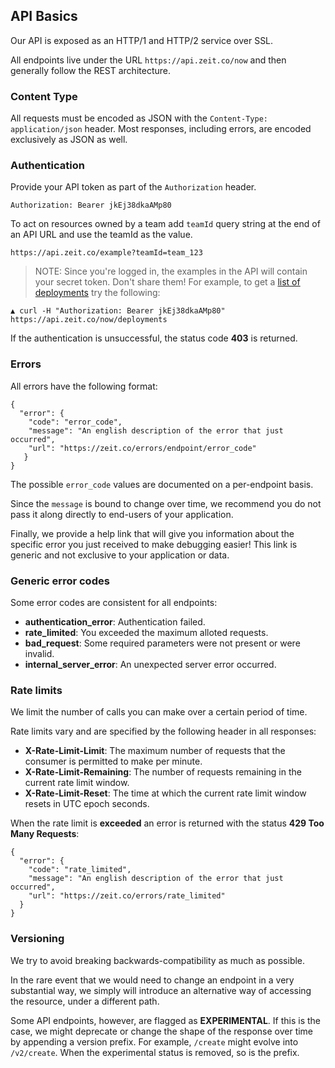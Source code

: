 ## API Basics

Our API is exposed as an HTTP/1 and HTTP/2 service over SSL.

All endpoints live under the URL `https://api.zeit.co/now` and then generally
follow the REST architecture.

### Content Type

All requests must be encoded as JSON with the `Content-Type: application/json`
header. Most responses, including errors, are encoded exclusively as JSON as
well.

### Authentication

Provide your API token as part of the `Authorization` header.

```
Authorization: Bearer jkEj38dkaAMp80
```

To act on resources owned by a team add `teamId` query string at the end of an
API URL and use the teamId as the value.

```
https://api.zeit.co/example?teamId=team_123
```

> NOTE: Since you're logged in, the examples in the API will contain your secret
> token. Don't share them! For example, to get a
> [list of deployments](https://zeit.co/api#endpoints) try the following:

```
▲ curl -H "Authorization: Bearer jkEj38dkaAMp80" https://api.zeit.co/now/deployments
```

If the authentication is unsuccessful, the status code **403** is returned.

### Errors

All errors have the following format:

```
{
  "error": {
    "code": "error_code",
    "message": "An english description of the error that just occurred",
    "url": "https://zeit.co/errors/endpoint/error_code"
   }
}
```

The possible `error_code` values are documented on a per-endpoint basis.

Since the `message` is bound to change over time, we recommend you do not pass
it along directly to end-users of your application.

Finally, we provide a help link that will give you information about the
specific error you just received to make debugging easier! This link is generic
and not exclusive to your application or data.

### Generic error codes

Some error codes are consistent for all endpoints:

* **authentication_error**: Authentication failed.
* **rate_limited**: You exceeded the maximum alloted requests.
* **bad_request**: Some required parameters were not present or were invalid.
* **internal_server_error**: An unexpected server error occurred.

### Rate limits

We limit the number of calls you can make over a certain period of time.

Rate limits vary and are specified by the following header in all responses:

* **X-Rate-Limit-Limit**: The maximum number of requests that the consumer is
  permitted to make per minute.
* **X-Rate-Limit-Remaining**: The number of requests remaining in the current
  rate limit window.
* **X-Rate-Limit-Reset**: The time at which the current rate limit window resets
  in UTC epoch seconds.

When the rate limit is **exceeded** an error is returned with the status **429
Too Many Requests**:

```
{
  "error": {
    "code": "rate_limited",
    "message": "An english description of the error that just occurred",
    "url": "https://zeit.co/errors/rate_limited"
  }
}
```

### Versioning

We try to avoid breaking backwards-compatibility as much as possible.

In the rare event that we would need to change an endpoint in a very substantial
way, we simply will introduce an alternative way of accessing the resource,
under a different path.

Some API endpoints, however, are flagged as **EXPERIMENTAL**. If this is the
case, we might deprecate or change the shape of the response over time by
appending a version prefix. For example, `/create` might evolve into
`/v2/create`. When the experimental status is removed, so is the prefix.
